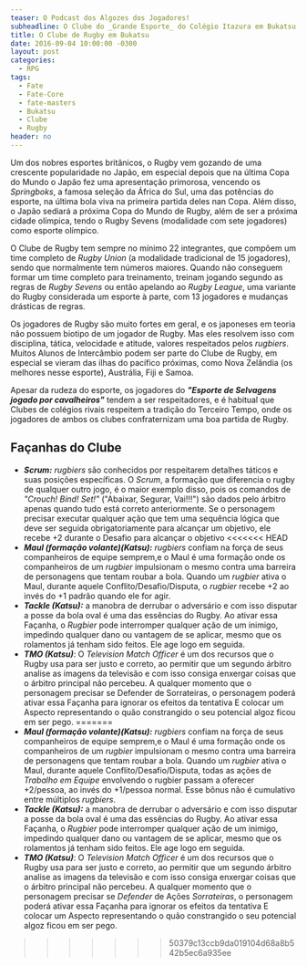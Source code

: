 ```yaml
---
teaser: O Podcast dos Algozes dos Jogadores!
subheadline: O Clube do _Grande Esporte_ do Colégio Itazura em Bukatsu!
title: O Clube de Rugby em Bukatsu
date: 2016-09-04 10:00:00 -0300
layout: post
categories:
  - RPG
tags:
  - Fate
  - Fate-Core
  - fate-masters
  - Bukatsu
  - Clube
  - Rugby
header: no
---
```


Um dos nobres esportes britânicos, o Rugby vem gozando de uma crescente popularidade no Japão, em especial depois que na última Copa do Mundo o Japão fez uma apresentação primorosa, vencendo os _Springboks_, a famosa seleção da África do Sul, uma das potências do esporte, na última bola viva na primeira partida deles nan Copa. Além disso, o Japão sediará a próxima Copa do Mundo de Rugby, além de ser a próxima cidade olímpica, tendo o Rugby Sevens (modalidade com sete jogadores) como esporte olímpico.

O Clube de Rugby tem sempre no mínimo 22 integrantes, que compõem um time completo de _Rugby Union_ (a modalidade tradicional de 15 jogadores), sendo que normalmente tem números maiores. Quando não conseguem formar um time completo para treinamento, treinam jogando segundo as regras de _Rugby Sevens_ ou então apelando ao _Rugby League_, uma variante do Rugby considerada um esporte à parte, com 13 jogadores e mudanças drásticas de regras.

Os jogadores de Rugby são muito fortes em geral, e os japoneses em teoria não possuem biotipo de um jogador de Rugby. Mas eles resolvem isso com disciplina, tática, velocidade e atitude, valores respeitados pelos _rugbiers_. Muitos Alunos de Intercâmbio podem ser parte do Clube de Rugby, em especial se vieram das ilhas do pacífico próximas, como Nova Zelândia (os melhores nesse esporte), Austrália, Fiji e Samoa.

Apesar da rudeza do esporte, os jogadores do ___"Esporte de Selvagens jogado por cavalheiros"___ tendem a ser respeitadores, e é habitual que Clubes de colégios rivais respeitem a tradição do Terceiro Tempo, onde os jogadores de ambos os clubes confraternizam uma boa partida de Rugby.

## Façanhas do Clube

+ ___Scrum:___ _rugbiers_ são conhecidos por respeitarem detalhes táticos e suas posições específicas. O _Scrum_, a formação que diferencia o rugby de qualquer outro jogo, é o maior exemplo disso, pois os comandos de _"Crouch! Bind! Set!"_ ("Abaixar, Segurar, Vai!!!") são dados pelo árbitro apenas quando tudo está correto anteriormente. Se o personagem precisar executar qualquer ação que tem uma sequência lógica que deve ser seguida obrigatoriamente para alcançar um objetivo, ele recebe +2 durante o Desafio para alcançar o objetivo
<<<<<<< HEAD
+ ___Maul (formação volante)(Katsu):___ _rugbiers_ confiam na força de seus companheiros de equipe semprem,e o Maul é uma formação onde os companheiros de um _rugbier_ impulsionam o mesmo contra uma barreira de personagens que tentam roubar a bola. Quando um _rugbier_ ativa o Maul, durante aquele Conflito/Desafio/Disputa, o _rugbier_ recebe +2 ao invés do +1 padrão quando ele for agir.
+ ___Tackle (Katsu):___ a manobra de derrubar o adversário e com isso disputar a posse da bola oval é uma das essências do Rugby. Ao ativar essa Façanha, o _Rugbier_ pode interromper qualquer ação de um inimigo, impedindo qualquer dano ou vantagem de se aplicar, mesmo que os rolamentos já tenham sido feitos. Ele age logo em seguida.
+ ___TMO (Katsu)___: O _Television Match Officer_ é um dos recursos que o Rugby usa para ser justo e correto, ao permitir que um segundo árbitro analise as imagens da televisão e com isso consiga enxergar coisas que o árbitro principal não percebeu. A qualquer momento que o personagem precisar se Defender de Sorrateiras, o personagem poderá ativar essa Façanha para ignorar os efeitos da tentativa E colocar um Aspecto representando o quão constrangido o seu potencial algoz ficou em ser pego.
=======
+ ___Maul (formação volante)(Katsu):___ _rugbiers_ confiam na força de seus companheiros de equipe semprem,e o Maul é uma formação onde os companheiros de um _rugbier_ impulsionam o mesmo contra uma barreira de personagens que tentam roubar a bola. Quando um _rugbier_ ativa o Maul, durante aquele Conflito/Desafio/Disputa, todas as ações de _Trabalho em Equipe_ envolvendo o rugbier passam a oferecer +2/pessoa, ao invés do +1/pessoa normal. Esse bônus não é cumulativo entre múltiplos _rugbiers_.
+ ___Tackle (Katsu):___ a manobra de derrubar o adversário e com isso disputar a posse da bola oval é uma das essências do Rugby. Ao ativar essa Façanha, o _Rugbier_ pode interromper qualquer ação de um inimigo, impedindo qualquer dano ou vantagem de se aplicar, mesmo que os rolamentos já tenham sido feitos. Ele age logo em seguida.
+ ___TMO (Katsu)___: O _Television Match Officer_ é um dos recursos que o Rugby usa para ser justo e correto, ao permitir que um segundo árbitro analise as imagens da televisão e com isso consiga enxergar coisas que o árbitro principal não percebeu. A qualquer momento que o personagem precisar se _Defender_ de Ações _Sorrateiras_, o personagem poderá ativar essa Façanha para ignorar os efeitos da tentativa E colocar um Aspecto representando o quão constrangido o seu potencial algoz ficou em ser pego.
>>>>>>> 50379c13ccb9da019104d68a8b542b5ec6a935ee
